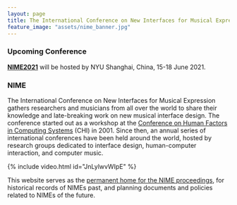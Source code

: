```yaml
---
layout: page
title: The International Conference on New Interfaces for Musical Expression
feature_image: "assets/nime_banner.jpg"
---
```


### Upcoming Conference

[**NIME2021**](http://nime2021.org/) will be hosted by NYU Shanghai, China, 15-18 June 2021.

### NIME

The International Conference on New Interfaces for Musical Expression gathers researchers and musicians from all over the world to share their knowledge and late-breaking work on new musical interface design. The conference started out as a workshop at the [Conference on Human Factors in Computing Systems](https://www.acm.org/sigchi/) (CHI) in 2001. Since then, an annual series of international conferences have been held around the world, hosted by research groups dedicated to interface design, human-computer interaction, and computer music.

{% include video.html id="JnLylwvWIpE" %}

This website serves as the [permanent home for the NIME proceedings](/archives), for historical records of NIMEs past, and planning documents and policies related to NIMEs of the future.

<!--
NIME2018: https://youtu.be/xc5I3wbwH_4
NIKE2014: https://youtu.be/eJHzNMAWQR8
best of NIME2014: https://youtu.be/beLxqGKvI-M
NIME2017: https://youtu.be/eTSNJPs8OH8
NIME2016: https://youtu.be/VmyNYds8z00
NIME2007 documentary: https://youtu.be/ZRHLtkeWwwA
-->
